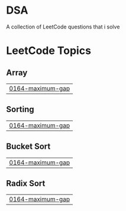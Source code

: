 # DSA
A collection of LeetCode questions that i solve 

<!---LeetCode Topics Start-->
# LeetCode Topics
## Array
|  |
| ------- |
| [0164-maximum-gap](https://github.com/hamsa-20/DSA/tree/master/0164-maximum-gap) |
## Sorting
|  |
| ------- |
| [0164-maximum-gap](https://github.com/hamsa-20/DSA/tree/master/0164-maximum-gap) |
## Bucket Sort
|  |
| ------- |
| [0164-maximum-gap](https://github.com/hamsa-20/DSA/tree/master/0164-maximum-gap) |
## Radix Sort
|  |
| ------- |
| [0164-maximum-gap](https://github.com/hamsa-20/DSA/tree/master/0164-maximum-gap) |
<!---LeetCode Topics End-->